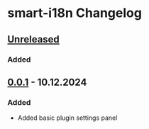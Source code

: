 <!-- Keep a Changelog guide -> https://keepachangelog.com -->

# smart-i18n Changelog

## [Unreleased]
### Added

## [0.0.1] - 10.12.2024
### Added
- Added basic plugin settings panel

[Unreleased]: https://github.com/firus-v/smart-i18n/compare/v0.0.1...HEAD
[0.0.1]: https://github.com/firus-v/smart-i18n/releases/tag/v0.0.1